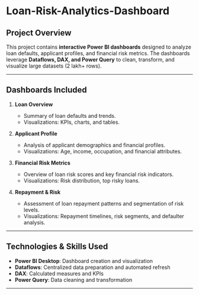 # Loan-Risk-Analytics-Dashboard


## Project Overview
This project contains **interactive Power BI dashboards** designed to analyze loan defaults, applicant profiles, and financial risk metrics. The dashboards leverage **Dataflows, DAX, and Power Query** to clean, transform, and visualize large datasets (2 lakh+ rows).

---

## Dashboards Included
1. **Loan Overview**  
   - Summary of loan defaults and trends.  
   - Visualizations: KPIs, charts, and tables.

2. **Applicant Profile**  
   - Analysis of applicant demographics and financial profiles.  
   - Visualizations: Age, income, occupation, and financial attributes.

3. **Financial Risk Metrics**  
   - Overview of loan risk scores and key financial risk indicators.  
   - Visualizations: Risk distribution, top risky loans.

4. **Repayment & Risk**  
   - Assessment of loan repayment patterns and segmentation of risk levels.  
   - Visualizations: Repayment timelines, risk segments, and defaulter analysis.

---

## Technologies & Skills Used
- **Power BI Desktop**: Dashboard creation and visualization  
- **Dataflows**: Centralized data preparation and automated refresh  
- **DAX**: Calculated measures and KPIs  
- **Power Query**: Data cleaning and transformation  

---


